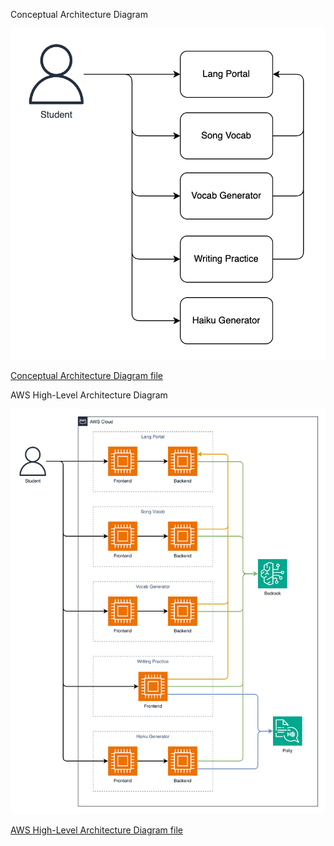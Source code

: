 
Conceptual Architecture Diagram

![Conceptual Architecture Diagram](assets/conceptual-architecture-diagram.drawio.png)

[Conceptual Architecture Diagram file](https://app.diagrams.net/?title=conceptual-architecture-diagram#Uhttps%3A%2F%2Fraw.githubusercontent.com%2Fdanielwohlgemuth%2Ffree-genai-bootcamp-2025%2Frefs%2Fheads%2Fmain%2Faws%2Fassets%2Fconceptual-architecture-diagram.drawio)

AWS High-Level Architecture Diagram

![AWS High-Level  Architecture Diagram](assets/aws-high-level-architecture-diagram.drawio.png)

[AWS High-Level Architecture Diagram file](https://app.diagrams.net/?title=aws-high-level-architecture-diagram#Uhttps%3A%2F%2Fraw.githubusercontent.com%2Fdanielwohlgemuth%2Ffree-genai-bootcamp-2025%2Frefs%2Fheads%2Fmain%2Faws%2Fassets%2Faws-high-level-architecture-diagram.drawio)

